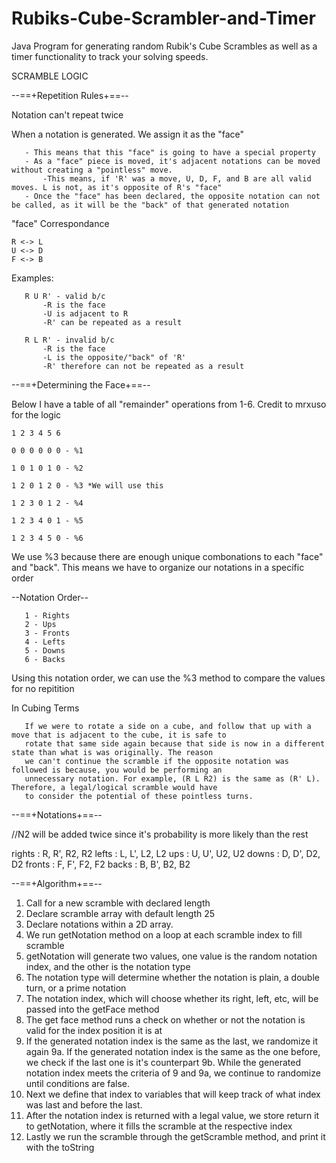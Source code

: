 # Rubiks-Cube-Scrambler-and-Timer
Java Program for generating random Rubik's Cube Scrambles as well as a timer functionality to track your solving speeds.

SCRAMBLE LOGIC

 --==+Repetition Rules+==--
 
 Notation can't repeat twice
  
 When a notation is generated. We assign it as the "face"
 
       - This means that this "face" is going to have a special property
       - As a "face" piece is moved, it's adjacent notations can be moved without creating a "pointless" move.
           -This means, if 'R' was a move, U, D, F, and B are all valid moves. L is not, as it's opposite of R's "face"
       - Once the "face" has been declared, the opposite notation can not be called, as it will be the "back" of that generated notation 
  
   "face" Correspondance
   
    R <-> L
    U <-> D
    F <-> B
  
  Examples:
  
       R U R' - valid b/c
           -R is the face
           -U is adjacent to R
           -R' can be repeated as a result
  
       R L R' - invalid b/c
           -R is the face
           -L is the opposite/"back" of 'R'
           -R' therefore can not be repeated as a result
  
  --==+Determining the Face+==--
  
  Below I have a table of all "remainder" operations from 1-6. Credit to mrxuso for the logic
  
    1 2 3 4 5 6
    
    0 0 0 0 0 0 - %1
    
    1 0 1 0 1 0 - %2
    
    1 2 0 1 2 0 - %3 *We will use this
    
    1 2 3 0 1 2 - %4
    
    1 2 3 4 0 1 - %5
    
    1 2 3 4 5 0 - %6
    
  
  We use %3 because there are enough unique combonations to each "face" and "back".
  This means we have to organize our notations in a specific order
  
  --Notation Order--
  
       1 - Rights
       2 - Ups
       3 - Fronts
       4 - Lefts
       5 - Downs
       6 - Backs
  Using this notation order, we can use the %3 method to compare the values for no repitition 
  
  In Cubing Terms
  
       If we were to rotate a side on a cube, and follow that up with a move that is adjacent to the cube, it is safe to
       rotate that same side again because that side is now in a different state than what is was originally. The reason
       we can't continue the scramble if the opposite notation was followed is because, you would be performing an
       unnecessary notation. For example, (R L R2) is the same as (R' L). Therefore, a legal/logical scramble would have
       to consider the potential of these pointless turns.
  
  --==+Notations+==--
  
   //N2 will be added twice since it's probability is more likely than the rest
   
   rights : R, R', R2, R2
   lefts : L, L', L2, L2
   ups : U, U', U2, U2
   downs : D, D', D2, D2
   fronts : F, F', F2, F2
   backs : B, B', B2, B2
  
  
  --==+Algorithm+==--
  
  1. Call for a new scramble with declared length
  2. Declare scramble array with default length 25
  3. Declare notations within a 2D array.
  4. We run getNotation method on a loop at each scramble index to fill scramble
  5. getNotation will generate two values, one value is the random notation index, and the other is the notation type
  6. The notation type will determine whether the notation is plain, a double turn, or a prime notation
  7. The notation index, which will choose whether its right, left, etc, will be passed into the getFace method
  8. The get face method runs a check on whether or not the notation is valid for the index position it is at
  9. If the generated notation index is the same as the last, we randomize it again
   9a. If the generated notation index is the same as the one before, we check if the last one is it's counterpart
   9b. While the generated notation index meets the criteria of 9 and 9a, we continue to randomize until conditions are false.
  10. Next we define that index to variables that will keep track of what index was last and before the last.
  11. After the notation index is returned with a legal value, we store return it to getNotation, where it fills the scramble at the respective index
  12. Lastly we run the scramble through the getScramble method, and print it with the toString
